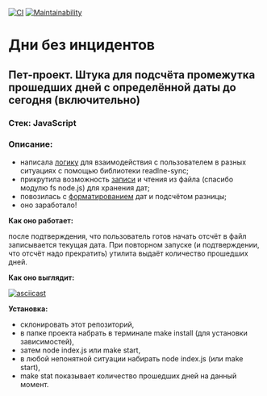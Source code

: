 [![CI](https://github.com/Idzanaagi/daysWithoutIncident/workflows/CI/badge.svg)](https://github.com/Idzanaagi/daysWithoutIncident/actions)
[![Maintainability](https://api.codeclimate.com/v1/badges/0a10e9dc56058d18e185/maintainability)](https://codeclimate.com/github/Idzanaagi/daysWithoutIncident/maintainability)

<h1> Дни без инцидентов </h1>
<h2> Пет-проект. Штука для подсчёта промежутка прошедших дней c определённой даты до сегодня (включительно)</h2>

### Стек: JavaScript

### Описание: 
- написала [логику](https://github.com/Idzanaagi/daysWithoutIncident/blob/main/src/incident.js) для взаимодействия с пользователем в разных ситуациях с помощью библиотеки readlne-sync;
- прикрутила возможность [записи](https://github.com/Idzanaagi/daysWithoutIncident/blob/main/src/firstStart.js#L14) и чтения из файла (спасибо модулю fs node.js) для хранения дат;
- повозилась с [форматированием](https://github.com/Idzanaagi/daysWithoutIncident/blob/main/diffrentDate.js) дат и подсчётом разницы;
- оно заработало!

<b> Как оно работает: </b>

после подтверждения, что пользователь готов начать отсчёт в файл записывается текущая дата. При повторном запуске (и подтверждении, что отсчёт надо прекратить) утилита выдаёт количество прошедших дней. 

<b>Как оно выглядит: </b>

[![asciicast](https://asciinema.org/a/4epIpx9lU00DHb0DBv3Tx6NQL.svg)](https://asciinema.org/a/4epIpx9lU00DHb0DBv3Tx6NQL)

<b>Установка:</b>
- склонировать этот репозиторий,
- в папке проекта набрать в терминале make install (для установки зависимостей),
- затем node index.js или make start,
- в любой непонятной ситуации набирать node index.js (или make start),
- make stat показывает количество прошедших дней на данный момент.
